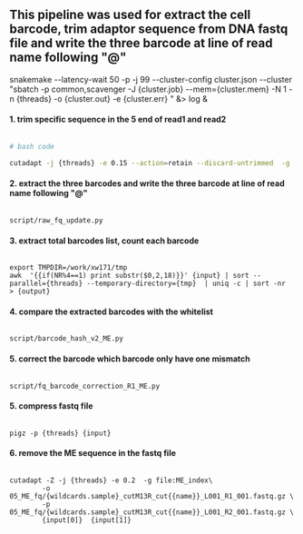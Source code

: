 ## This pipeline was used for extract the cell barcode, trim adaptor sequence from DNA fastq file and write the three barcode at line of read name following "@"

snakemake --latency-wait 50 -p -j 99 --cluster-config cluster.json --cluster "sbatch -p common,scavenger -J {cluster.job} --mem={cluster.mem} -N 1 -n {threads} -o {cluster.out} -e {cluster.err} " &> log &


  
#### 1. trim specific sequence in the 5 end of read1 and read2
```bash

# bash code

cutadapt -j {threads} -e 0.15 --action=retain --discard-untrimmed  -g 'NNNNNNATCCACGTGCTTGAGAGGCCAGAGCATTCG;min_overlap=30' -G 'NNNNNNNNNNNNNNGTCATAGCTGTTTCCTGTA;min_overlap=19' -o {output[0]} -p {output[1]} {input[0]} {input[1]}
```
#### 2. extract the three barcodes and write the three barcode at line of read name following "@"
```

script/raw_fq_update.py
```
#### 3. extract total barcodes list, count each barcode
```

export TMPDIR=/work/xw171/tmp
awk  '{{if(NR%4==1) print substr($0,2,18)}}' {input} | sort --parallel={threads} --temporary-directory={tmp}  | uniq -c | sort -nr   > {output}
```
#### 4. compare the extracted barcodes with the whitelist
```

script/barcode_hash_v2_ME.py
```
#### 5. correct the barcode which barcode only have one mismatch
```

script/fq_barcode_correction_R1_ME.py
```

#### 5. compress fastq file
```

pigz -p {threads} {input}
```
#### 6. remove the ME sequence in the fastq file
```

cutadapt -Z -j {threads} -e 0.2  -g file:ME_index\
        -o 05_ME_fq/{wildcards.sample}_cutM13R_cut{{name}}_L001_R1_001.fastq.gz \
        -p 05_ME_fq/{wildcards.sample}_cutM13R_cut{{name}}_L001_R2_001.fastq.gz \
        {input[0]}  {input[1]}
```

